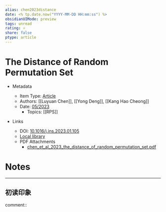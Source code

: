 ```yaml
---
alias: chen2023distance
date: <% tp.date.now("YYYY-MM-DD HH:mm:ss") %>
obsidianUIMode: preview
tags: unread
rating: ⭐
share: false
ptype: article
---
```


# The Distance of Random Permutation Set

- Metadata
  - Item Type: [Article](article)
  - Authors: [[Luyuan Chen]], [[Yong Deng]], [[Kang Hao Cheong]]
  - Date: [05/2023](05/2023)
    - Topics: [[RPS]]
  
- Links
  - DOI: [10.1016/j.ins.2023.01.105](https://doi.org/10.1016/j.ins.2023.01.105)
  - [Local library](zotero://select/items/1_NRNETEVL)
  - PDF Attachments
	- [chen_et_al_2023_the_distance_of_random_permutation_set.pdf](zotero://open-pdf/library/items/F7QELCG2)

# Notes

    


---

## 初读印象

comment::


